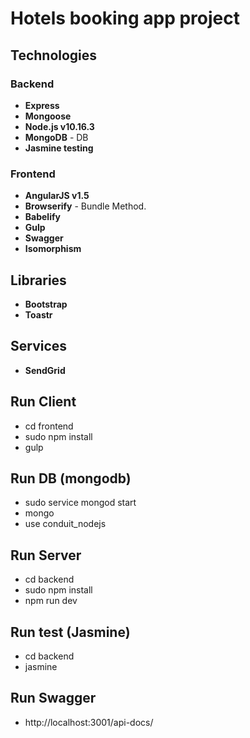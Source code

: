 # Hotels booking app project

## Technologies

### Backend

* **Express**
* **Mongoose** 
* **Node.js v10.16.3**
* **MongoDB** - DB
* **Jasmine testing**

### Frontend

* **AngularJS v1.5**
* **Browserify** - Bundle Method.
* **Babelify**
* **Gulp**
* **Swagger**
* **Isomorphism**

## Libraries
* **Bootstrap**
* **Toastr**

## Services
* **SendGrid**

## Run Client
- cd frontend
- sudo npm install
- gulp

## Run DB (mongodb)

- sudo service mongod start
- mongo
- use conduit_nodejs

## Run Server

- cd backend
- sudo npm install
- npm run dev

## Run test (Jasmine)

- cd backend
- jasmine

## Run Swagger

- http://localhost:3001/api-docs/



